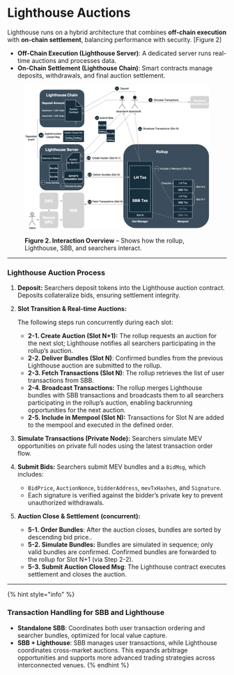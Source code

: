 # Lighthouse Auctions

Lighthouse runs on a hybrid architecture that combines **off-chain execution** with **on-chain settlement**, balancing performance with security. \[Figure 2]

* **Off-Chain Execution (Lighthouse Server)**: A dedicated server runs real-time auctions and processes data.
* **On-Chain Settlement (Lighthouse Chain)**: Smart contracts manage deposits, withdrawals, and final auction settlement.

<figure><img src="../../.gitbook/assets/image (45).png" alt=""><figcaption><p><strong>Figure 2. Interaction Overview</strong> – Shows how the rollup, Lighthouse, SBB, and searchers interact.</p></figcaption></figure>

***

### **Lighthouse Auction Process**

1. **Deposit:** Searchers deposit tokens into the Lighthouse auction contract. Deposits collateralize bids, ensuring settlement integrity.
2.  **Slot Transition & Real-time Auctions:**

    The following steps run concurrently during each slot:

    * **2-1. Create Auction (Slot N+1):** The rollup requests an auction for the next slot; Lighthouse notifies all searchers participating in the rollup’s auction.
    * **2-2. Deliver Bundles (Slot N)**: Confirmed bundles from the previous Lighthouse auction are submitted to the rollup.
    * **2-3. Fetch Transactions (Slot N)**: The rollup retrieves the list of user transactions from SBB.
    * **2-4. Broadcast Transactions:** The rollup merges Lighthouse bundles with SBB transactions and broadcasts them to all searchers participating in the rollup’s auction, enabling backrunning opportunities for the next auction.
    * **2-5. Include in Mempool (Slot N):** Transactions for Slot N are added to the mempool and executed in the defined order.
3. **Simulate Transactions (Private Node):** Searchers simulate MEV opportunities on private full nodes using the latest transaction order flow.
4. **Submit Bids:** Searchers submit MEV bundles and a `BidMsg`, which includes:
   * `BidPrice`, `AuctionNonce`, `bidderAddress`, `mevTxHashes`, and `Signature`.
   * Each signature is verified against the bidder’s private key to prevent unauthorized withdrawals.
5. **Auction Close & Settlement** **(concurrent):**
   * **5-1. Order Bundles**: After the auction closes, bundles are sorted by descending bid price..
   * **5-2. Simulate Bundles:** Bundles are simulated in sequence; only valid bundles are confirmed. Confirmed bundles are forwarded to the rollup for Slot N+1 (via Step 2-2).
   * **5-3. Submit Auction Closed Msg**: The Lighthouse contract executes settlement and closes the auction.

***

{% hint style="info" %}
### **Transaction Handling for SBB and Lighthouse**

* **Standalone SBB**: Coordinates both user transaction ordering and searcher bundles, optimized for local value capture.
* **SBB + Lighthouse**: SBB manages user transactions, while Lighthouse coordinates cross-market auctions. This expands arbitrage opportunities and supports more advanced trading strategies across interconnected venues.
{% endhint %}



